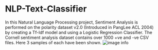 # NLP-Text-Classifier
In this Natural Language Processing project, Sentiment Analysis is performed on the polarity dataset v2.0 (Introduced in PangLee ACL 2004) by creating a Tf-Idf model and using a Logistic Regression Classifier.
The Cornell sentiment analysis dataset contains over 1000 +ve and -ve CSV files. Here 3 samples of each have been shown.
![image info](images/heatmap.png)
